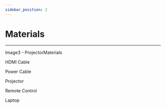 ```yaml
---
sidebar_position: 2
---
```


# Materials
---

Image3 - ProjectorMaterials

HDMI Cable

Power Cable

Projector

Remote Control

Laptop

